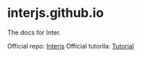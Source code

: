 # interjs.github.io
The docs for Inter.

Official repo: [Interjs](https://github.com/interjs/inter)
Official tutorila: [Tutorial](https://interjs.github.io)

